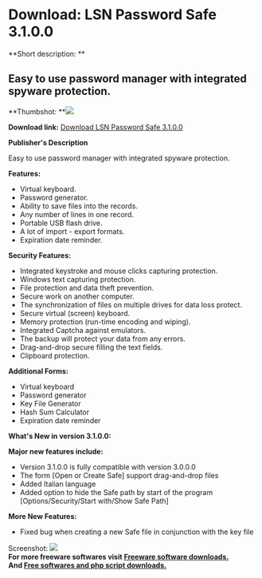 # Download: LSN Password Safe 3.1.0.0

**Short description: **

## Easy to use password manager with integrated spyware protection.

  
**Thumbshot: **![](http://www.freewarefiles.com/screenshot/lsnpasssafe_md.jpg)   
  
**Download link:** [Download LSN Password Safe 3.1.0.0](http://freesoftwares.boysofts.com/LSN-Password-Safe_program_49012.html)  
  

**Publisher's Description**  
  

Easy to use password manager with integrated spyware protection.

**Features:**

  * Virtual keyboard. 
  * Password generator. 
  * Ability to save files into the records. 
  * Any number of lines in one record. 
  * Portable USB flash drive. 
  * A lot of import - export formats. 
  * Expiration date reminder. 

**Security Features:**

  * Integrated keystroke and mouse clicks capturing protection. 
  * Windows text capturing protection. 
  * File protection and data theft prevention. 
  * Secure work on another computer. 
  * The synchronization of files on multiple drives for data loss protect. 
  * Secure virtual (screen) keyboard. 
  * Memory protection (run-time encoding and wiping). 
  * Integrated Captcha against emulators. 
  * The backup will protect your data from any errors. 
  * Drag-and-drop secure filling the text fields. 
  * Clipboard protection. 

**Additional Forms:**

  * Virtual keyboard 
  * Password generator 
  * Key File Generator 
  * Hash Sum Calculator 
  * Expiration date reminder 

**What's New in version 3.1.0.0:**

**Major new features include:**

  * Version 3.1.0.0 is fully compatible with version 3.0.0.0 
  * The form [Open or Create Safe] support drag-and-drop files 
  * Added Italian language 
  * Added option to hide the Safe path by start of the program [Options/Security/Start with/Show Safe Path] 

**More New Features:**

  * Fixed bug when creating a new Safe file in conjunction with the key file 

  
  
Screenshot: ![](http://www.freewarefiles.com/screenshot/lsnpasssafe.jpg)  
**For more freeware softwares visit [Freeware software downloads.](http://freesoftwares.boysofts.com/)**   
**And [Free softwares and php script downloads.](http://www.boysofts.com/)**

